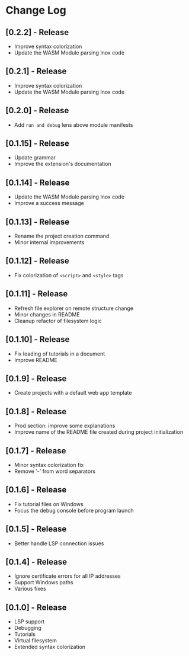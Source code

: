 # Change Log

## [0.2.2] - Release

- Improve syntax colorization
- Update the WASM Module parsing Inox code

## [0.2.1] - Release

- Improve syntax colorization
- Update the WASM Module parsing Inox code

## [0.2.0] - Release

- Add `run and debug` lens above module manifests

## [0.1.15] - Release

- Update grammar
- Improve the extension's documentation

## [0.1.14] - Release

- Update the WASM Module parsing Inox code
- Improve a success message

## [0.1.13] - Release

- Rename the project creation command
- Minor internal improvements

## [0.1.12] - Release

- Fix colorization of `<script>` and `<style>` tags

## [0.1.11] - Release

- Refresh file explorer on remote structure change
- Minor changes in README
- Cleanup refactor of filesystem logic

## [0.1.10] - Release

- Fix loading of tutorials in a document
- Improve README

## [0.1.9] - Release

- Create projects with a default web app template

## [0.1.8] - Release

- Prod section: improve some explanations
- Improve name of the README file created during project initialization

## [0.1.7] - Release

- Minor syntax colorization fix
- Remove '-' from word separators

## [0.1.6] - Release

- Fix tutorial files on Windows
- Focus the debug console before program launch

## [0.1.5] - Release

- Better handle LSP connection issues

## [0.1.4] - Release

- Ignore certificate errors for all IP addresses
- Support Windows paths
- Various fixes

## [0.1.0] - Release

- LSP support
- Debugging
- Tutorials
- Virtual filesystem
- Extended syntax colorization
